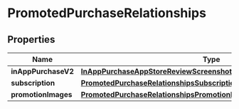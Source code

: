 

# PromotedPurchaseRelationships


## Properties

| Name | Type | Description | Notes |
|------------ | ------------- | ------------- | -------------|
|**inAppPurchaseV2** | [**InAppPurchaseAppStoreReviewScreenshotRelationshipsInAppPurchaseV2**](InAppPurchaseAppStoreReviewScreenshotRelationshipsInAppPurchaseV2.md) |  |  [optional] |
|**subscription** | [**PromotedPurchaseRelationshipsSubscription**](PromotedPurchaseRelationshipsSubscription.md) |  |  [optional] |
|**promotionImages** | [**PromotedPurchaseRelationshipsPromotionImages**](PromotedPurchaseRelationshipsPromotionImages.md) |  |  [optional] |



